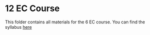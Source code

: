 # 12 EC Course

This folder contains all materials for the 6 EC course. You can find the syllabus [here](../syllabi/bdaca-6ec/bd-aca_6ECTS_werkboek.pdf)
